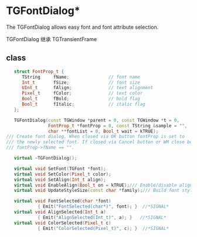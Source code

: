 <!-- TGFontDialog.md --- 
;; 
;; Description: 
;; Author: Hongyi Wu(吴鸿毅)
;; Email: wuhongyi@qq.com 
;; Created: 三 11月  9 15:30:11 2016 (+0800)
;; Last-Updated: 三 9月 16 10:58:35 2020 (+0800)
;;           By: Hongyi Wu(吴鸿毅)
;;     Update #: 3
;; URL: http://wuhongyi.cn -->

# TGFontDialog*

The TGFontDialog allows easy font and font attribute selection.

TGFontDialog 继承 TGTransientFrame

## class

```cpp
   struct FontProp_t {
      TString     fName;               // font name
      Int_t       fSize;               // font size
      UInt_t      fAlign;              // text alignment
      Pixel_t     fColor;              // text color
      Bool_t      fBold;               // bold flag
      Bool_t      fItalic;             // italic flag
   };

   TGFontDialog(const TGWindow *parent = 0, const TGWindow *t = 0,
                FontProp_t *fontProp = 0, const TString &sample = "",
                char **fontList = 0, Bool_t wait = kTRUE);
/// Create font dialog. When closed via OK button fontProp is set to
/// the newly selected font. If closed via Cancel button or WM close box
/// fontProp->fName == "".

   virtual ~TGFontDialog();

   virtual void SetFont(TGFont *font);
   virtual void SetColor(Pixel_t color);
   virtual void SetAlign(Int_t align);
   virtual void EnableAlign(Bool_t on = kTRUE);/// Enable/disable align combobox
   virtual void UpdateStyleSize(const char *family);/// Build font style and size list boxes

   virtual void FontSelected(char *font)
            { Emit("FontSelected(char*)", font); }  //*SIGNAL*
   virtual void AlignSelected(Int_t a)
            { Emit("AlignSelected(Int_t)", a); }   //*SIGNAL*
   virtual void ColorSelected(Pixel_t c)
            { Emit("ColorSelected(Pixel_t)", c); }  //*SIGNAL*

```

<!-- TGFontDialog.md ends here -->
